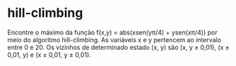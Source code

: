 # hill-climbing

 Encontre o máximo da função f(x,y) = abs(xsen(yπ/4) + ysen(xπ/4)) por meio do
algoritmo hill-climbing. As variáveis x e y pertencem ao intervalo entre 0 e 20. Os
vizinhos de determinado estado (x, y) são (x, y ± 0,01), (x ± 0,01, y) e (x ± 0,01, y ±
0,01). 
